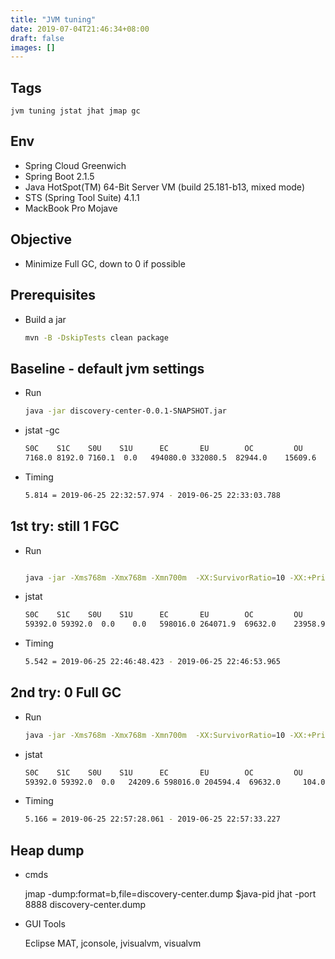```yaml
---
title: "JVM tuning"
date: 2019-07-04T21:46:34+08:00
draft: false
images: []
---
```


## Tags

    jvm tuning jstat jhat jmap gc

## Env

- Spring Cloud Greenwich
- Spring Boot 2.1.5
- Java HotSpot(TM) 64-Bit Server VM (build 25.181-b13, mixed mode)
- STS (Spring Tool Suite) 4.1.1
- MackBook Pro Mojave

## Objective

- Minimize Full GC, down to 0 if possible

## Prerequisites

- Build a jar

  ``` Bash
  mvn -B -DskipTests clean package
  ```
## Baseline - default jvm settings

- Run

  ``` Bash
  java -jar discovery-center-0.0.1-SNAPSHOT.jar
  ```

- jstat -gc

  ``` Bash
  S0C    S1C    S0U    S1U      EC       EU        OC         OU       MC     MU    CCSC   CCSU   YGC     YGCT    FGC    FGCT     GCT
  7168.0 8192.0 7160.1  0.0   494080.0 332080.5  82944.0    15609.6   46760.0 4    4845.5 6312.0 5953.5     12    0.063   2      0.118    0.181
  ```

- Timing
  
  ``` Bash
  5.814 = 2019-06-25 22:32:57.974 - 2019-06-25 22:33:03.788
  ```

## 1st try: still 1 FGC

- Run

  ```Bash

  java -jar -Xms768m -Xmx768m -Xmn700m  -XX:SurvivorRatio=10 -XX:+PrintGCDetails  -XX:MetaspaceSize=50M discovery-center-0.0.1-SNAPSHOT.jar
  ```

- jstat

  ``` Bash
  S0C    S1C    S0U    S1U      EC       EU        OC         OU       MC     MU    CCSC   CCSU   YGC     YGCT    FGC    FGCT     GCT
  59392.0 59392.0  0.0    0.0   598016.0 264071.9  69632.0    23958.9   51200.0 48840.8 7040.0 6531.4      4    0.122   1      0.192    0.313
  ```

- Timing

  ``` Bash
  5.542 = 2019-06-25 22:46:48.423 - 2019-06-25 22:46:53.965
  ```

## 2nd try: 0 Full GC

- Run

  ``` Bash
  java -jar -Xms768m -Xmx768m -Xmn700m  -XX:SurvivorRatio=10 -XX:+PrintGCDetails  -XX:MetaspaceSize=80M discovery-center-0.0.1-SNAPSHOT.jar
  ```

- jstat

  ``` Bash
  S0C    S1C    S0U    S1U      EC       EU        OC         OU       MC     MU    CCSC   CCSU   YGC     YGCT    FGC    FGCT     GCT
  59392.0 59392.0  0.0   24209.6 598016.0 204594.4  69632.0     104.0    51584.0 49021.5 7040.0 6555.6      3    0.127   0      0.000    0.127
  ```

- Timing

  ```Bash
  5.166 = 2019-06-25 22:57:28.061 - 2019-06-25 22:57:33.227
  ```

## Heap dump

- cmds

  jmap -dump:format=b,file=discovery-center.dump $java-pid
  jhat -port 8888 discovery-center.dump

- GUI Tools

  Eclipse MAT, jconsole, jvisualvm, visualvm
